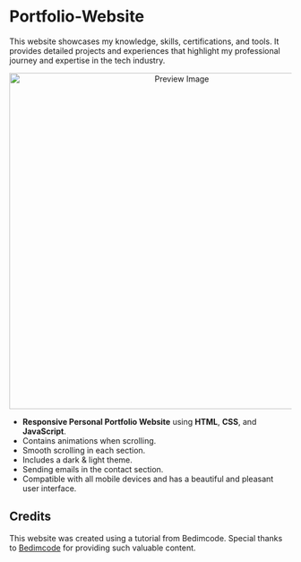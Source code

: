 # Portfolio-Website
 This website showcases my knowledge, skills, certifications, and tools. It provides detailed projects and experiences that highlight my professional journey and expertise in the tech industry.
 
<p align="center">
  <img src="https://github.com/user-attachments/assets/024aab66-dc9e-4135-88e5-21503f9dfec1" alt="Preview Image" width="600">
</p>

- **Responsive Personal Portfolio Website** using **HTML**, **CSS**, and **JavaScript**.
- Contains animations when scrolling.
- Smooth scrolling in each section.
- Includes a dark & light theme.
- Sending emails in the contact section.
- Compatible with all mobile devices and has a beautiful and pleasant user interface.

## Credits
This website was created using a tutorial from Bedimcode. Special thanks to [Bedimcode](https://www.youtube.com/@Bedimcode) for providing such valuable content.
